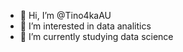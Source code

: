 - 👋 Hi, I’m @Tino4kaAU
- 👀 I’m interested in data analitics
- 🌱 I’m currently studying data science

<!---
Tino4kaAU/Tino4kaAU is a ✨ special ✨ repository because its `README.md` (this file) appears on your GitHub profile.
You can click the Preview link to take a look at your changes.
--->
